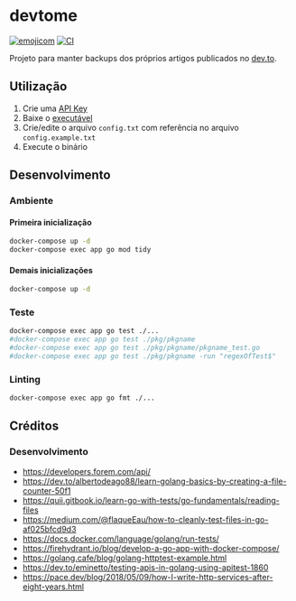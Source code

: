 # devtome

[![emojicom](https://img.shields.io/badge/emojicom-%F0%9F%90%9B%20%F0%9F%86%95%20%F0%9F%92%AF%20%F0%9F%91%AE%20%F0%9F%86%98%20%F0%9F%92%A4-%23fff)](http://neni.dev/emojicom) [![CI](https://github.com/nenitf/devtome/actions/workflows/ci.yml/badge.svg)](https://github.com/nenitf/devtome/actions/workflows/ci.yml)

Projeto para manter backups dos próprios artigos publicados no [dev.to](https://dev.to/).

## Utilização

1. Crie uma [API Key](https://dev.to/settings/account)
2. Baixe o [executável](https://github.com/nenitf/devtome/releases)
3. Crie/edite o arquivo `config.txt` com referência no arquivo `config.example.txt`
4. Execute o binário

## Desenvolvimento

### Ambiente

#### Primeira inicialização

```sh
docker-compose up -d
docker-compose exec app go mod tidy
```

#### Demais inicializações

```sh
docker-compose up -d
```

### Teste

```sh
docker-compose exec app go test ./...
#docker-compose exec app go test ./pkg/pkgname
#docker-compose exec app go test ./pkg/pkgname/pkgname_test.go
#docker-compose exec app go test ./pkg/pkgname -run "regexOfTest$"
```

### Linting

```sh
docker-compose exec app go fmt ./...
```

## Créditos

### Desenvolvimento

- https://developers.forem.com/api/
- https://dev.to/albertodeago88/learn-golang-basics-by-creating-a-file-counter-50f1
- https://quii.gitbook.io/learn-go-with-tests/go-fundamentals/reading-files
- https://medium.com/@flaqueEau/how-to-cleanly-test-files-in-go-af025bfcd9d3
- https://docs.docker.com/language/golang/run-tests/
- https://firehydrant.io/blog/develop-a-go-app-with-docker-compose/
- https://golang.cafe/blog/golang-httptest-example.html
- https://dev.to/eminetto/testing-apis-in-golang-using-apitest-1860
- https://pace.dev/blog/2018/05/09/how-I-write-http-services-after-eight-years.html
